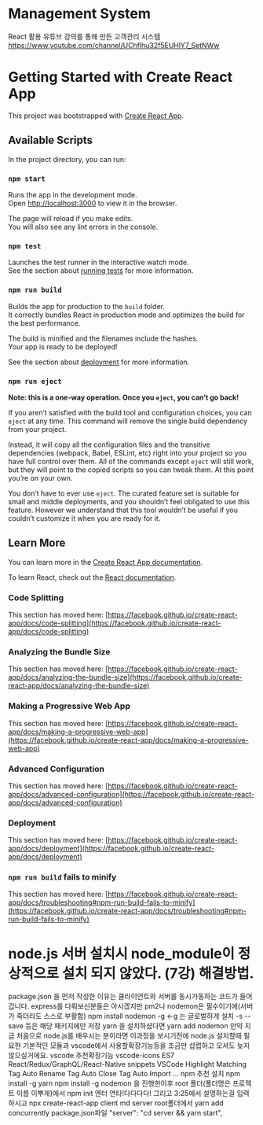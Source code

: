 # Management System
React 활용 유튜브 강의를 통해 만든 고객관리 시스템
https://www.youtube.com/channel/UChflhu32f5EUHlY7_SetNWw

# Getting Started with Create React App

This project was bootstrapped with [Create React App](https://github.com/facebook/create-react-app).

## Available Scripts

In the project directory, you can run:

### `npm start`

Runs the app in the development mode.\
Open [http://localhost:3000](http://localhost:3000) to view it in the browser.

The page will reload if you make edits.\
You will also see any lint errors in the console.

### `npm test`

Launches the test runner in the interactive watch mode.\
See the section about [running tests](https://facebook.github.io/create-react-app/docs/running-tests) for more information.

### `npm run build`

Builds the app for production to the `build` folder.\
It correctly bundles React in production mode and optimizes the build for the best performance.

The build is minified and the filenames include the hashes.\
Your app is ready to be deployed!

See the section about [deployment](https://facebook.github.io/create-react-app/docs/deployment) for more information.

### `npm run eject`

**Note: this is a one-way operation. Once you `eject`, you can’t go back!**

If you aren’t satisfied with the build tool and configuration choices, you can `eject` at any time. This command will remove the single build dependency from your project.

Instead, it will copy all the configuration files and the transitive dependencies (webpack, Babel, ESLint, etc) right into your project so you have full control over them. All of the commands except `eject` will still work, but they will point to the copied scripts so you can tweak them. At this point you’re on your own.

You don’t have to ever use `eject`. The curated feature set is suitable for small and middle deployments, and you shouldn’t feel obligated to use this feature. However we understand that this tool wouldn’t be useful if you couldn’t customize it when you are ready for it.

## Learn More

You can learn more in the [Create React App documentation](https://facebook.github.io/create-react-app/docs/getting-started).

To learn React, check out the [React documentation](https://reactjs.org/).

### Code Splitting

This section has moved here: [https://facebook.github.io/create-react-app/docs/code-splitting](https://facebook.github.io/create-react-app/docs/code-splitting)

### Analyzing the Bundle Size

This section has moved here: [https://facebook.github.io/create-react-app/docs/analyzing-the-bundle-size](https://facebook.github.io/create-react-app/docs/analyzing-the-bundle-size)

### Making a Progressive Web App

This section has moved here: [https://facebook.github.io/create-react-app/docs/making-a-progressive-web-app](https://facebook.github.io/create-react-app/docs/making-a-progressive-web-app)

### Advanced Configuration

This section has moved here: [https://facebook.github.io/create-react-app/docs/advanced-configuration](https://facebook.github.io/create-react-app/docs/advanced-configuration)

### Deployment

This section has moved here: [https://facebook.github.io/create-react-app/docs/deployment](https://facebook.github.io/create-react-app/docs/deployment)

### `npm run build` fails to minify

This section has moved here: [https://facebook.github.io/create-react-app/docs/troubleshooting#npm-run-build-fails-to-minify](https://facebook.github.io/create-react-app/docs/troubleshooting#npm-run-build-fails-to-minify)

# node.js 서버 설치시 node_module이 정상적으로 설치 되지 않았다. (7강) 해결방법. 
package.json 을 먼저 작성한 이유는 클라이언트와 서버를 동시가동하는 코드가 들어갑니다.
express를 다뤄보신분들은 아시겠지만 pm2나 nodemon은 필수이기에(서버가 죽더라도 스스로 부활함)
npm install nodemon -g <-g 는 글로벌하게 설치 -s --save 등은 해당 패키지에만 저장
yarn 을 설치하셨다면 
yarn add nodemon
만약 지금 처음으로 node.js를 배우시는 분이라면
이과정을 보시기전에 node.js 설치할때 필요한 기본적인 모듈과 vscode에서 사용할확장기능등을 조금만 섭렵하고 오셔도 늦지 않으실거에요.
vscode 추천확장기능
vscode-icons
ES7 React/Redux/GraphQL/React-Native snippets
VSCode Highlight Matching Tag
Auto Rename Tag
Auto Close Tag
Auto Import
...
npm 추천 설치
npm install -g yarn
npm install -g nodemon
을 진행한이후
root 폴더(폴더명은 프로젝트 이름 이뿌게)에서
npm init 엔터 연타!다다다다!
그리고 3:25에서 설명하는걸 입력하시고
npx create-react-app client
md server
root폴더에서
yarn add concurrently
package.json파일
"server": "cd server && yarn start",
